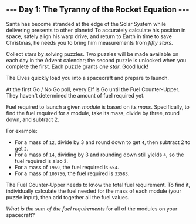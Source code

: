 ## --- Day 1: The Tyranny of the Rocket Equation ---

Santa has become stranded at the edge of the Solar System while delivering presents to other planets! To accurately calculate his position in space, safely align his warp drive, and return to Earth in time to save Christmas, he needs you to bring him  measurements  from  _fifty stars_.

Collect stars by solving puzzles. Two puzzles will be made available on each day in the Advent calendar; the second puzzle is unlocked when you complete the first. Each puzzle grants  _one star_. Good luck!

The Elves quickly load you into a spacecraft and prepare to launch.

At the first Go / No Go poll, every Elf is Go until the Fuel Counter-Upper. They haven't determined the amount of fuel required yet.

Fuel required to launch a given  _module_  is based on its  _mass_. Specifically, to find the fuel required for a module, take its mass, divide by three, round down, and subtract 2.

For example:

-   For a mass of  `12`, divide by 3 and round down to get  `4`, then subtract 2 to get  `2`.
-   For a mass of  `14`, dividing by 3 and rounding down still yields  `4`, so the fuel required is also  `2`.
-   For a mass of  `1969`, the fuel required is  `654`.
-   For a mass of  `100756`, the fuel required is  `33583`.

The Fuel Counter-Upper needs to know the total fuel requirement. To find it, individually calculate the fuel needed for the mass of each module (your puzzle input), then add together all the fuel values.

_What is the sum of the fuel requirements_  for all of the modules on your spacecraft?